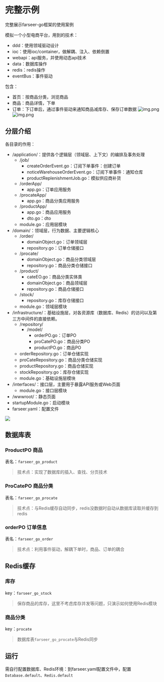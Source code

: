 # 完整示例
完整展示farseer-go框架的使用案例

模拟一个小型电商平台，用到的技术：
* ddd：使用领域驱动设计
* ioc：使用ioc/container，做解耦、注入、依赖倒置
* webapi：api服务，并使用动态api技术
* data：数据库操作
* redis：redis操作
* eventBus：事件驱动

包含：
* 首页：按商品分类，浏览商品
* 商品：商品详情，下单
* 订单：下订单后，通过事件驱动来通知商品减库存、保存订单数据
  ![img.png](https://farseer-go.gitee.io/images/shopping_1.png)
  ![img.png](https://farseer-go.gitee.io/images/shopping_2.png)

## 分层介绍
各目录的作用：
- /application/：提供各个逻辑层（领域层、上下文）的编排及事务处理
  - /job/
    - createOrderEvent.go：订阅下单事件：创建订单
    - noticeWarehouseOrderEvent.go：订阅下单事件：通知仓库
    - productReplenishmentJob.go：模拟供应商补货
  - /orderApp/
    - app.go：订单应用服务
  - /procateApp/
    - app.go：商品分类应用服务
  - /productApp/
    - app.go：商品应用服务
    - dto.go：dto
  - module.go：应用层模块
- /domain/：领域层，行为数据、主要逻辑核心
  - /order/
    - domainObject.go：订单领域层
    - repository.go：订单仓储接口
  - /procate/
    - domainObject.go：商品分类领域层
    - repository.go：商品分类仓储接口
  - /product/
    - cateEO.go：商品分类实体类
    - domainObject.go：商品领域层
    - repository.go：商品仓储接口
  - /stock/
    - repository.go：库存仓储接口
  - module.go：领域层模块
- /infrastructure/：基础设施层，对各资源库（数据库、Redis）的访问以及第三方中间件的直接依赖。
  - /repository/
    - /model/
      - orderPO.go：订单PO
      - proCatePO.go：商品分类PO
      - productPO.go：商品PO
  - orderRepository.go：订单仓储实现
  - proCateRepository.go：商品分类仓储实现
  - productRepository.go：商品仓储实现
  - stockRepository.go：库存仓储实现
  - module.go：基础设施层模块
- /interfaces/：接口层，主要用于暴露API服务或Web页面
  - module.go：接口层模块
- /wwwroot/：静态页面
- startupModule.go：启动模块
- farseer.yaml：配置文件

![](https://farseer-go.gitee.io/images/farseer-go.png)

## 数据库表
### ProductPO 商品
表名：`farseer_go_product`

> 技术点：实现了数据库的插入、查找、分页技术

### ProCatePO 商品分类
表名：`farseer_go_procate`

> 技术点：与Redis缓存自动同步，redis没数据时自动从数据库读取并缓存到redis

### orderPO 订单信息
表名：`farseer_go_order`

> 技术点：利用事件驱动，解耦下单时，商品、订单的耦合

## Redis缓存
### 库存
key：`farseer_go_stock`

> 保存商品的库存，这里不考虑库存并发等问题，只演示如何使用Redis模块

### 商品分类
key：`procate`

> 数据库表`farseer_go_procate`与Redis同步

## 运行
需自行配置数据库、Redis环境：到farseer.yaml配置文件中，配置`Database.default`、`Redis.default`